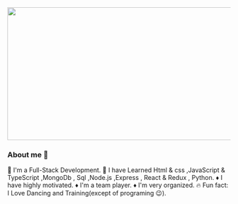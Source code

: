 <div align="center">
  <img src="https://camo.githubusercontent.com/2309797487e5e969659a3b545c96151807b04120a9cc2985f632ec94ba00c9f3/68747470733a2f2f6d656469612e67697068792e636f6d2f6d656469612f53576f536b4e36447854737a71494b4571762f67697068792e676966" width="600" height="300"/>
</div>

### About me :raising_hand:

🎒 I'm a Full-Stack Development.
:notebook: I have Learned Html & css ,JavaScript & TypeScript ,MongoDb , Sql ,Node.js ,Express , React & Redux , Python.
:diamonds: I have highly motivated.
:diamonds: I'm a team player.
:diamonds: I'm very organized.
🔥 Fun fact: I Love Dancing and Training(except of programing :wink:).


<!--
**shoval-ba/shoval-ba** is a ✨ _special_ ✨ repository because its `README.md` (this file) appears on your GitHub profile.

Here are some ideas to get you started:

- 🔭 I’m currently working on ...
- 🌱 I’m currently learning ...
- 👯 I’m looking to collaborate on ...
- 🤔 I’m looking for help with ...
- 💬 Ask me about ...
- 📫 How to reach me: ...
- 😄 Pronouns: ...
- ⚡ Fun fact: ...
-->
